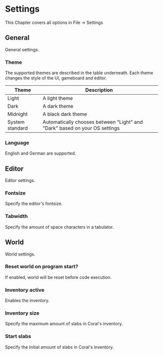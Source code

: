 # Settings

This Chapter covers all options in File -> Settings

## General

General settings.

### Theme

The supported themes are described in the table underneath. Each theme changes the style of the UI, gameboard and editor.

|Theme| Description|
|-|-|
|Light| A light theme|
|Dark| A dark theme|
|Midnight| A black dark theme|
|System standard| Automatically chooses between "Light" and "Dark" based on your OS settings|

### Language

English and German are supported.

## Editor

Editor settings.

### Fontsize

Specify the editor's fontsize.

### Tabwidth

Specify the amount of space characters in a tabulator.

## World

World settings.

### Reset world on program start?

If enabled, world will be reset before code execution.

### Inventory active

Enables the inventory.

### Inventory size

Specify the maximum amount of slabs in Coral's inventory.

### Start slabs

Specify the initial amount of slabs in Coral's inventory.
